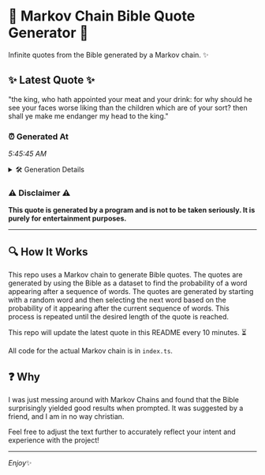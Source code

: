 # 📖 Markov Chain Bible Quote Generator 📖

Infinite quotes from the Bible generated by a Markov chain. ✨

## ✨ Latest Quote ✨
"the king, who hath appointed your meat and your drink: for why should he see your faces worse liking than the children which are of your sort? then shall ye make me endanger my head to the king."

### ⏰ Generated At
*5:45:45 AM*

<details>
    <summary>🛠️ Generation Details</summary>
    <p>
        <strong>🌱 Seed:</strong> the<br>
        <strong>🔄 Iterations:</strong> 37<br>
        <strong>📜 Context History:</strong><br>[ the ]: king,<br>[ the, king, ]: who<br>[ the, king,, who ]: hath<br>[ the, king,, who, hath ]: appointed<br>[ the, king,, who, hath, appointed ]: your<br>[ the, king,, who, hath, appointed, your ]: meat<br>[ king,, who, hath, appointed, your, meat ]: and<br>[ who, hath, appointed, your, meat, and ]: your<br>[ hath, appointed, your, meat, and, your ]: drink:<br>[ appointed, your, meat, and, your, drink: ]: for<br>[ your, meat, and, your, drink:, for ]: why<br>[ meat, and, your, drink:, for, why ]: should<br>[ and, your, drink:, for, why, should ]: he<br>[ your, drink:, for, why, should, he ]: see<br>[ drink:, for, why, should, he, see ]: your<br>[ for, why, should, he, see, your ]: faces<br>[ why, should, he, see, your, faces ]: worse<br>[ should, he, see, your, faces, worse ]: liking<br>[ he, see, your, faces, worse, liking ]: than<br>[ see, your, faces, worse, liking, than ]: the<br>[ your, faces, worse, liking, than, the ]: children<br>[ faces, worse, liking, than, the, children ]: which<br>[ worse, liking, than, the, children, which ]: are<br>[ liking, than, the, children, which, are ]: of<br>[ than, the, children, which, are, of ]: your<br>[ the, children, which, are, of, your ]: sort?<br>[ children, which, are, of, your, sort? ]: then<br>[ which, are, of, your, sort?, then ]: shall<br>[ are, of, your, sort?, then, shall ]: ye<br>[ of, your, sort?, then, shall, ye ]: make<br>[ your, sort?, then, shall, ye, make ]: me<br>[ sort?, then, shall, ye, make, me ]: endanger<br>[ then, shall, ye, make, me, endanger ]: my<br>[ shall, ye, make, me, endanger, my ]: head<br>[ ye, make, me, endanger, my, head ]: to<br>[ make, me, endanger, my, head, to ]: the<br>[ me, endanger, my, head, to, the ]: king.<br>
    </p>
</details>

### ⚠️ Disclaimer ⚠️
**This quote is generated by a program and is not to be taken seriously. It is purely for entertainment purposes.**

---

## 🔍 How It Works

This repo uses a Markov chain to generate Bible quotes. The quotes are generated by using the Bible as a dataset to find the probability of a word appearing after a sequence of words. The quotes are generated by starting with a random word and then selecting the next word based on the probability of it appearing after the current sequence of words. This process is repeated until the desired length of the quote is reached.

This repo will update the latest quote in this README every 10 minutes. ⏳

All code for the actual Markov chain is in `index.ts`.

## ❓ Why

I was just messing around with Markov Chains and found that the Bible surprisingly yielded good results when prompted. 
It was suggested by a friend, and I am in no way christian.

Feel free to adjust the text further to accurately reflect your intent and experience with the project!

---

*Enjoy*✨
